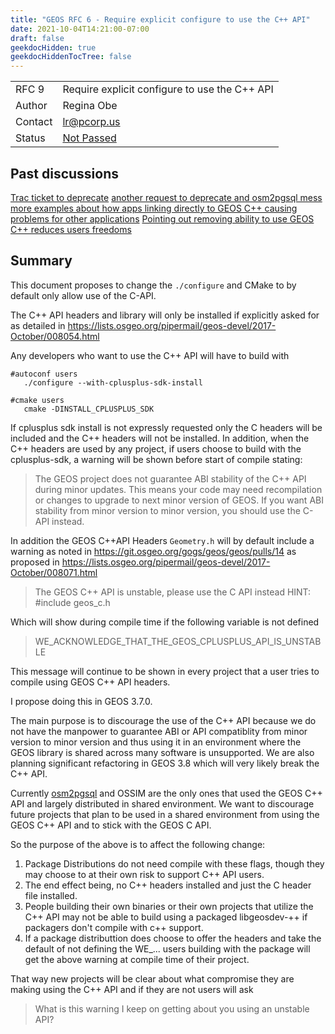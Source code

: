 ```yaml
---
title: "GEOS RFC 6 - Require explicit configure to use the C++ API"
date: 2021-10-04T14:21:00-07:00
draft: false
geekdocHidden: true
geekdocHiddenTocTree: false
---
```


|         |                          |
| :------ | ------------------------ |
| RFC 9   | Require explicit configure to use the C++ API   |
| Author  | Regina Obe           |
| Contact | lr@pcorp.us       |
| Status  | [Not Passed](https://lists.osgeo.org/pipermail/geos-devel/2017-October/thread.html#8050)  |

## Past discussions

[Trac ticket to deprecate](https://trac.osgeo.org/geos/ticket/553)
[another request to deprecate and osm2pgsql mess](https://lists.osgeo.org/pipermail/geos-devel/2017-January/007652.html)
[more examples about how apps linking directly to GEOS C++ causing problems for other applications](https://lists.osgeo.org/pipermail/geos-devel/2012-June/005861.html)
[Pointing out removing ability to use GEOS C++ reduces users freedoms](https://lists.osgeo.org/pipermail/geos-devel/2017-January/007653.html)

## Summary

This document proposes to change the `./configure` and CMake to by default only allow use of the C-API.

The C++ API headers and library will only be installed if explicitly asked for
as detailed in https://lists.osgeo.org/pipermail/geos-devel/2017-October/008054.html

Any developers who want to use the C++ API will have to build with

```
#autoconf users
   ./configure --with-cplusplus-sdk-install

#cmake users
   cmake -DINSTALL_CPLUSPLUS_SDK
```

If cplusplus sdk install is not expressly requested only the C headers will be included and the C++ headers will not be installed. In addition, when the C++ headers are used by any project, if users choose to build with the cplusplus-sdk, a warning will be shown before start of compile stating:

> The GEOS project does not guarantee ABI stability of the C++ API during minor updates.
> This means your code may need recompilation or changes to upgrade to next minor version of GEOS.
> If you want ABI stability from minor version to minor version, you should use the C-API instead.

In addition the GEOS C++API Headers `Geometry.h` will by default include a warning as noted in https://git.osgeo.org/gogs/geos/geos/pulls/14 as proposed in https://lists.osgeo.org/pipermail/geos-devel/2017-October/008071.html

> The GEOS C++ API is unstable, please use the C API instead
> HINT: #include geos_c.h

Which will show during compile time if the following variable is not defined

> WE_ACKNOWLEDGE_THAT_THE_GEOS_CPLUSPLUS_API_IS_UNSTABLE

This message will continue to be shown in every project that a user tries to compile using GEOS C++ API headers.

I propose doing this in GEOS 3.7.0.

The main purpose is to discourage the use of the C++ API because we do not have the manpower to guarantee ABI or API compatiblity from minor version to minor version and thus using it in an environment where the GEOS library is shared across many software is unsupported.  We are also planning significant refactoring in GEOS 3.8 which will very likely break the C++ API.

Currently [osm2pgsql](https://github.com/openstreetmap/osm2pgsql/issues/634) and OSSIM are the only ones that used the GEOS C++ API and largely distributed in shared environment.  We want to discourage future projects that plan to be used in a shared environment from using the GEOS C++ API and to stick with the GEOS C API.

So the purpose of the above is to affect the following change:

1. Package Distributions do not need compile with these flags, though they may choose to at their own risk to support C++ API users.
1. The end effect being, no C++ headers installed  and just the C header file installed.
1. People building their own binaries or their own projects that utilize the C++ API may not be able to build using a packaged libgeosdev-++ if packagers don't compile with c++ support.
1. If a package distributtion does choose to offer the headers and take the default of not defining the WE_... users building with the package will get the above warning at compile time of their project.

That way new projects will be clear about what compromise they are making using the C++ API and if they are not users will ask

> What is this warning I keep on getting about you using an unstable API?

